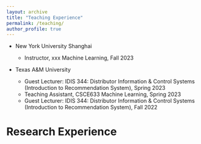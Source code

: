```yaml
---
layout: archive
title: "Teaching Experience"
permalink: /teaching/
author_profile: true
---
```

- New York University Shanghai
  - Instructor, xxx Machine Learning, Fall 2023
  
- Texas A&M University
  - Guest Lecturer: IDIS 344: Distributor Information & Control Systems (Introduction to Recommendation System), Spring 2023
  - Teaching Assistant, CSCE633 Machine Learning, Spring 2023
  - Guest Lecturer: IDIS 344: Distributor Information & Control Systems (Introduction to Recommendation System), Fall 2022

# Research Experience
